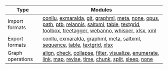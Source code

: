 | Type             | Modules                                                                                                                                                                                                                                                                                                                                                                                                                                                                                                                                                                                             |
|------------------|-----------------------------------------------------------------------------------------------------------------------------------------------------------------------------------------------------------------------------------------------------------------------------------------------------------------------------------------------------------------------------------------------------------------------------------------------------------------------------------------------------------------------------------------------------------------------------------------------------|
| Import formats   | [conllu](importers/conllu.md), [exmaralda](importers/exmaralda.md), [git](importers/git.md), [graphml](importers/graphml.md), [meta](importers/meta.md), [none](importers/none.md), [opus](importers/opus.md), [path](importers/path.md), [ptb](importers/ptb.md), [relannis](importers/relannis.md), [saltxml](importers/saltxml.md), [table](importers/table.md), [textgrid](importers/textgrid.md), [toolbox](importers/toolbox.md), [treetagger](importers/treetagger.md), [webanno](importers/webanno.md), [whisper](importers/whisper.md), [xlsx](importers/xlsx.md), [xml](importers/xml.md) |
| Export formats   | [conllu](exporters/conllu.md), [exmaralda](exporters/exmaralda.md), [graphml](exporters/graphml.md), [meta](exporters/meta.md), [saltxml](exporters/saltxml.md), [sequence](exporters/sequence.md), [table](exporters/table.md), [textgrid](exporters/textgrid.md), [xlsx](exporters/xlsx.md)                                                                                                                                                                                                                                                                                                       |
| Graph operations | [align](graph_ops/align.md), [check](graph_ops/check.md), [collapse](graph_ops/collapse.md), [filter](graph_ops/filter.md), [visualize](graph_ops/visualize.md), [enumerate](graph_ops/enumerate.md), [link](graph_ops/link.md), [map](graph_ops/map.md), [revise](graph_ops/revise.md), [time](graph_ops/time.md), [chunk](graph_ops/chunk.md), [split](graph_ops/split.md), [sleep](graph_ops/sleep.md), [none](graph_ops/none.md)                                                                                                                                                                |